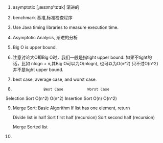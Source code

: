 1. asymptotic [,æsɪmp'tɒtɪk] 渐进的

2. benchmark 基准,标准检查程序

3. Use Java timing libraries to measure execution time.

4. Asymptotic Analysis, 渐进的分析

5. Big O is upper bound.

6. 注意讨论大O即Big O时，我们一般是指tight upper bound. 如果不tight的话，比如 nlogn + n,其Big O可以为O(nlogn), 也可以为O(n^2)
只不过O(n^2)并不是tight upper bound.

7. best case, average case, and worst case.

8.                   Best Case           Worst Case

Selection Sort         O(n^2)               O(n^2)
Insertion Sort         O(n)                 O(n^2)

9. Merge Sort: Basic Algorithm
	If list has one element, return

	Divide list in half
	Sort first half (recursion)
	Sort second half (recursion)

	Merge Sorted list

10. 



